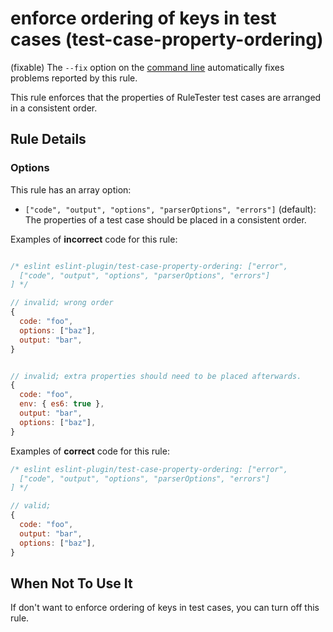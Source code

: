 # enforce ordering of keys in test cases (test-case-property-ordering)

(fixable) The `--fix` option on the [command line](https://eslint.org/docs/user-guide/command-line-interface#-fix) automatically fixes problems reported by this rule.

This rule enforces that the properties of RuleTester test cases are arranged in a consistent order.

## Rule Details

### Options

This rule has an array option:

* `["code", "output", "options", "parserOptions", "errors"]` (default): The properties of a test case should be placed in a consistent order.

Examples of **incorrect** code for this rule:

```js

/* eslint eslint-plugin/test-case-property-ordering: ["error",
  ["code", "output", "options", "parserOptions", "errors"]
] */

// invalid; wrong order
{
  code: "foo",
  options: ["baz"],
  output: "bar",
}


// invalid; extra properties should need to be placed afterwards.
{
  code: "foo",
  env: { es6: true },
  output: "bar",
  options: ["baz"],
}
```

Examples of **correct** code for this rule:

```js
/* eslint eslint-plugin/test-case-property-ordering: ["error",
  ["code", "output", "options", "parserOptions", "errors"]
] */

// valid;
{
  code: "foo",
  output: "bar",
  options: ["baz"],
}

```

## When Not To Use It

If don't want to enforce ordering of keys in test cases, you can turn off this rule.

